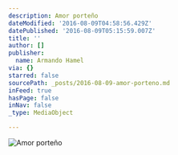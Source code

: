 ```yaml
---
description: Amor porteño
dateModified: '2016-08-09T04:58:56.429Z'
datePublished: '2016-08-09T05:15:59.007Z'
title: ''
author: []
publisher:
  name: Armando Hamel
via: {}
starred: false
sourcePath: _posts/2016-08-09-amor-porteno.md
inFeed: true
hasPage: false
inNav: false
_type: MediaObject

---
```

![Amor porteño](https://the-grid-user-content.s3-us-west-2.amazonaws.com/90a19788-4640-4593-a17e-8006a42b637f.jpg)